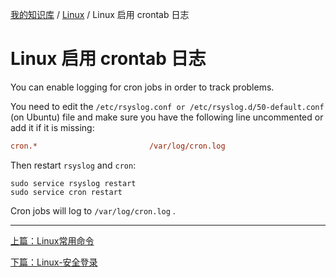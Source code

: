 [我的知识库](../README.md) / [Linux](zz_gneratered_mdi.md) / Linux 启用 crontab 日志

# Linux 启用 crontab 日志

You can enable logging for cron jobs in order to track problems.

You need to edit the `/etc/rsyslog.conf or /etc/rsyslog.d/50-default.conf` (on Ubuntu) file and make sure you have the following line uncommented or add it if it is missing:

```ini
cron.*                         /var/log/cron.log
```

Then restart `rsyslog` and `cron`:

```shell
sudo service rsyslog restart
sudo service cron restart
```

Cron jobs will log to `/var/log/cron.log` .

---
[上篇：Linux常用命令](linux-common-commands.md)

[下篇：Linux-安全登录](linux-secure-login.md)

